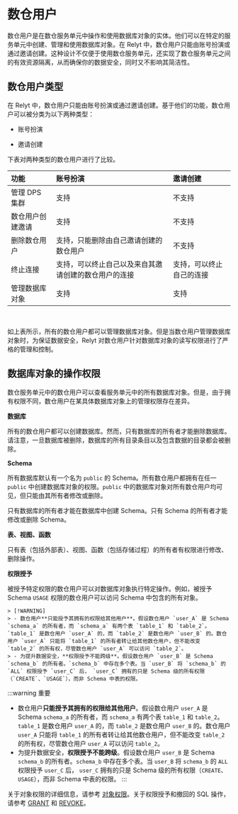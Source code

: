 # 数仓用户

数仓用户是在数仓服务单元中操作和使用数据库对象的实体。他们可以在特定的服务单元中创建、管理和使用数据库对象。在 Relyt 中，数仓用户只能由账号扮演或通过邀请创建。这种设计不仅便于使用数仓服务单元，还实现了数仓服务单元之间的有效资源隔离，从而确保你的数据安全，同时又不影响其简洁性。

## 数仓用户类型

在 Relyt 中，数仓用户只能由账号扮演或通过邀请创建。基于他们的功能，数仓用户可以被分类为以下两种类型：

- 账号扮演

- 邀请创建

下表对两种类型的数仓用户进行了比较。

| 功能 | 账号扮演 | 邀请创建 |
| :- | :- | :- |
| 管理 DPS 集群 | 支持 | 不支持 |
| 数仓用户创建邀请 | 支持 | 不支持 |
| 删除数仓用户 | 支持，只能删除由自己邀请创建的数仓用户 | 不支持 |
| 终止连接 | 支持，可以终止自己以及来自其邀请创建的数仓用户的连接 | 支持，可以终止自己的连接 |
| 管理数据库对象 | 支持 | 支持 |

<br/>

如上表所示，所有的数仓用户都可以管理数据库对象。但是当数仓用户管理数据库对象时，为保证数据安全，Relyt 对数仓用户针对数据库对象的读写权限进行了严格的管理和控制。

## 数据库对象的操作权限

数仓服务单元中的数仓用户可以查看服务单元中的所有数据库对象。但是，由于拥有权限不同，数仓用户在某具体数据库对象上的管理权限存在差异。

**数据库**

所有的数仓用户都可以创建数据库。然而，只有数据库的所有者才能删除数据库。请注意，一旦数据库被删除，数据库的所有目录条目以及包含数据的目录都会被删除。

**Schema**

所有数据库默认有一个名为 `public` 的 Schema。所有数仓用户都拥有在任一 `public` 中创建数据库对象的权限。`public` 中的数据库对象对所有数仓用户均可见，但只能由其所有者修改或删除。

只有数据库的所有者才能在数据库中创建 Schema。只有 Schema 的所有者才能修改或删除 Schema。


**表、视图、函数**

只有表（包括外部表）、视图、函数（包括存储过程）的所有者有权限进行修改、删除操作。


**权限授予**

被授予特定权限的数仓用户可以对数据库对象执行特定操作。例如，被授予 Schema `USAGE` 权限的数仓用户可以访问 Schema 中包含的所有对象。

```
> [!WARNING]  
> - 数仓用户**只能授予其拥有的权限给其他用户**。假设数仓用户 `user_A` 是 Schema `schema_a` 的所有者，而 `schema_a` 有两个表 `table_1` 和 `table_2`。`table_1` 是数仓用户 `user_A` 的，而 `table_2` 是数仓用户 `user_B` 的。数仓用户 `user_A` 只能将 `table_1` 的所有者转让给其他数仓用户，但不能改变 `table_2` 的所有权，尽管数仓用户 `user_A` 可以访问 `table_2`。
> - 为提升数据安全，**权限授予不能跨级**。假设数仓用户 `user_B` 是 Schema `schema_b` 的所有者。`schema_b` 中存在多个表。当 `user_B` 将 `schema_b` 的 `ALL` 权限授予 `user_C` 后， `user_C` 拥有的只是 Schema 级的所有权限（`CREATE`、`USAGE`），而非 Schema 中表的权限。
```


:::warning 重要
- 数仓用户**只能授予其拥有的权限给其他用户**。假设数仓用户 `user_A` 是 Schema `schema_a` 的所有者，而 `schema_a` 有两个表 `table_1` 和 `table_2`。`table_1` 是数仓用户 `user_A` 的，而 `table_2` 是数仓用户 `user_B` 的。数仓用户 `user_A` 只能将 `table_1` 的所有者转让给其他数仓用户，但不能改变 `table_2` 的所有权，尽管数仓用户 `user_A` 可以访问 `table_2`。
- 为提升数据安全，**权限授予不能跨级**。假设数仓用户 `user_B` 是 Schema `schema_b` 的所有者。`schema_b` 中存在多个表。当 `user_B` 将 `schema_b` 的 `ALL` 权限授予 `user_C` 后， `user_C` 拥有的只是 Schema 级的所有权限（`CREATE`、`USAGE`），而非 Schema 中表的权限。
:::

关于对象权限的详细信息，请参考 [对象权限](/relyt/guides/security/object-privileges)。关于权限授予和撤回的 SQL 操作，请参考 [GRANT](reference/sql-commands/grant.md) 和 [REVOKE](reference/sql-commands/revoke.md)。




